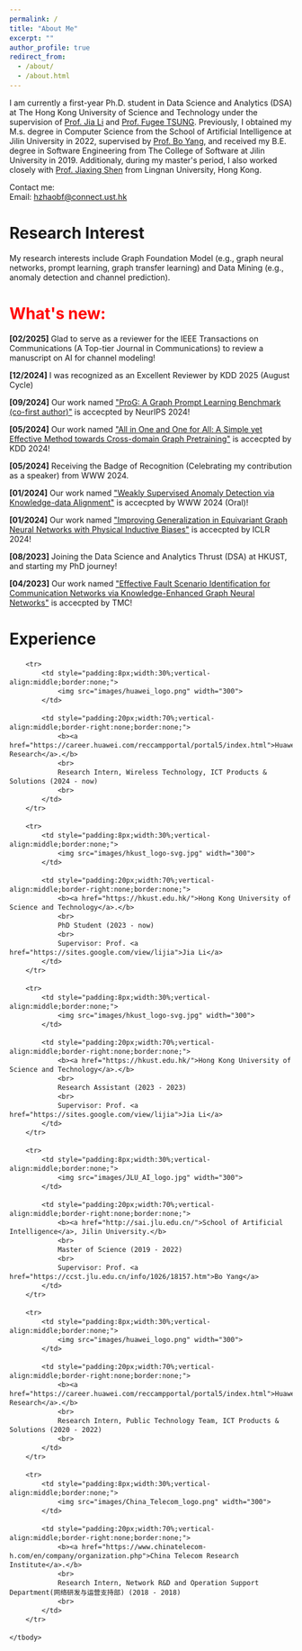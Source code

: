 ```yaml
---
permalink: /
title: "About Me"
excerpt: ""
author_profile: true
redirect_from: 
  - /about/
  - /about.html
---
```


I am currently a first-year Ph.D. student in Data Science and Analytics (DSA) at The Hong Kong University of 
Science and Technology under the supervision of [Prof. Jia Li](https://sites.google.com/view/lijia) and [Prof. Fugee
TSUNG](https://seng.hkust.edu.hk/about/people/faculty/fugee-tsung). Previously, I 
obtained my M.s. degree in Computer Science from the School of Artificial Intelligence at Jilin University in 2022, 
supervised by [Prof. Bo Yang](https://ccst.jlu.edu.cn/info/1026/18157.htm), and received my B.E. degree in Software 
Engineering from The College of Software at Jilin University in 2019. Additionaly, during my master's period, I also 
worked closely with [Prof. Jiaxing Shen](https://shenjiaxing.github.io/) from Lingnan University, Hong Kong.

Contact me:
<br/>
Email: hzhaobf@connect.ust.hk

<h1>Research Interest</h1>
My research interests include Graph Foundation Model (e.g., graph neural networks, prompt learning, graph transfer learning) and 
Data Mining (e.g., anomaly detection and channel prediction).

<h1 style="color:red">What's  new:</h1>
<p><b>[02/2025]</b> Glad to serve as a reviewer for the IEEE Transactions on Communications (A Top-tier Journal in Communications) to review a manuscript on AI for channel modeling! <p>
<p><b>[12/2024]</b> I was recognized as an Excellent Reviewer by KDD 2025 (August Cycle) <p>
<p><b>[09/2024]</b> Our work named <a href="https://arxiv.org/abs/2406.05346">"ProG: A Graph Prompt Learning Benchmark (co-first author)"</a> is accecpted by NeurIPS 2024! <p>
<p><b>[05/2024]</b> Our work named <a href="https://arxiv.org/abs/2402.09834">"All in One and One for All: A Simple yet Effective Method towards Cross-domain Graph Pretraining"</a> is accecpted by KDD 2024! <p>
<p><b>[05/2024]</b> Receiving the Badge of Recognition (Celebrating my contribution as a speaker) from WWW 2024. <p>
<p><b>[01/2024]</b> Our work named <a href="https://arxiv.org/abs/2402.03785">"Weakly Supervised Anomaly Detection via Knowledge-data Alignment"</a> is accecpted by WWW 2024 (Oral)! <p>
<p><b>[01/2024]</b> Our work named <a href="https://openreview.net/pdf?id=3oTPsORaDH">"Improving Generalization in Equivariant Graph Neural Networks with Physical Inductive Biases"</a> is accecpted by ICLR 2024! <p>
<p><b>[08/2023]</b> Joining the Data Science and Analytics Thrust (DSA) at HKUST, and starting my PhD journey! <p> 
<p> <b>[04/2023]</b> Our work named <a href="https://shenjiaxing.github.io/pdf/zhao2023effective.pdf">"Effective Fault Scenario Identification for Communication Networks via Knowledge-Enhanced Graph Neural Networks"</a> is accecpted by TMC! <p> 

<h1>Experience</h1>

<table style="width:100%;border:0px;border-spacing:0px;border-collapse:separate;margin-right:0;margin-left:0;font-size:0.95em;">
    <tbody>

        <tr>
            <td style="padding:8px;width:30%;vertical-align:middle;border:none;"> 
                <img src="images/huawei_logo.png" width="300">
            </td>
            
            <td style="padding:20px;width:70%;vertical-align:middle;border-right:none;border:none;">
                <b><a href="https://career.huawei.com/reccampportal/portal5/index.html">Huawei Research</a>.</b>
                <br>
                Research Intern, Wireless Technology, ICT Products & Solutions (2024 - now)
                <br>
            </td>            
        </tr>

        <tr>
            <td style="padding:8px;width:30%;vertical-align:middle;border:none;"> 
                <img src="images/hkust_logo-svg.jpg" width="300">
            </td>
            
            <td style="padding:20px;width:70%;vertical-align:middle;border-right:none;border:none;">
                <b><a href="https://hkust.edu.hk/">Hong Kong University of Science and Technology</a>.</b>
                <br>
                PhD Student (2023 - now)
                <br>
                Supervisor: Prof. <a href="https://sites.google.com/view/lijia">Jia Li</a>
            </td>            
        </tr>

        <tr>
            <td style="padding:8px;width:30%;vertical-align:middle;border:none;"> 
                <img src="images/hkust_logo-svg.jpg" width="300">
            </td>
            
            <td style="padding:20px;width:70%;vertical-align:middle;border-right:none;border:none;">
                <b><a href="https://hkust.edu.hk/">Hong Kong University of Science and Technology</a>.</b>
                <br>
                Research Assistant (2023 - 2023)
                <br>
                Supervisor: Prof. <a href="https://sites.google.com/view/lijia">Jia Li</a>
            </td>            
        </tr>

        <tr>
            <td style="padding:8px;width:30%;vertical-align:middle;border:none;"> 
                <img src="images/JLU_AI_logo.jpg" width="300">
            </td>
            
            <td style="padding:20px;width:70%;vertical-align:middle;border-right:none;border:none;">
                <b><a href="http://sai.jlu.edu.cn/">School of Artificial Intelligence</a>, Jilin University.</b>
                <br>
                Master of Science (2019 - 2022)
                <br>
                Supervisor: Prof. <a href="https://ccst.jlu.edu.cn/info/1026/18157.htm">Bo Yang</a>
            </td>            
        </tr>
        
        <tr>
            <td style="padding:8px;width:30%;vertical-align:middle;border:none;"> 
                <img src="images/huawei_logo.png" width="300">
            </td>
            
            <td style="padding:20px;width:70%;vertical-align:middle;border-right:none;border:none;">
                <b><a href="https://career.huawei.com/reccampportal/portal5/index.html">Huawei Research</a>.</b>
                <br>
                Research Intern, Public Technology Team, ICT Products & Solutions (2020 - 2022)
                <br>
            </td>            
        </tr>
        
        <tr>
            <td style="padding:8px;width:30%;vertical-align:middle;border:none;"> 
                <img src="images/China_Telecom_logo.png" width="300">
            </td>
            
            <td style="padding:20px;width:70%;vertical-align:middle;border-right:none;border:none;">
                <b><a href="https://www.chinatelecom-h.com/en/company/organization.php">China Telecom Research Institute</a>.</b>
                <br>
                Research Intern, Network R&D and Operation Support Department(网络研发与运营支持部) (2018 - 2018)
                <br>
            </td>            
        </tr>
        
    </tbody>
</table>

<div style='display: none'>
Getting started
======
1. Register a GitHub account if you don't have one and confirm your e-mail (required!)
1. Fork [this repository](https://github.com/academicpages/academicpages.github.io) by clicking the "fork" button in the top right. 
1. Go to the repository's settings (rightmost item in the tabs that start with "Code", should be below "Unwatch"). Rename the repository "[your GitHub username].github.io", which will also be your website's URL.
1. Set site-wide configuration and create content & metadata (see below -- also see [this set of diffs](http://archive.is/3TPas) showing what files were changed to set up [an example site](https://getorg-testacct.github.io) for a user with the username "getorg-testacct")
1. Upload any files (like PDFs, .zip files, etc.) to the files/ directory. They will appear at https://[your GitHub username].github.io/files/example.pdf.  
1. Check status by going to the repository settings, in the "GitHub pages" section

Site-wide configuration
------
The main configuration file for the site is in the base directory in [_config.yml](https://github.com/academicpages/academicpages.github.io/blob/master/_config.yml), which defines the content in the sidebars and other site-wide features. You will need to replace the default variables with ones about yourself and your site's github repository. The configuration file for the top menu is in [_data/navigation.yml](https://github.com/academicpages/academicpages.github.io/blob/master/_data/navigation.yml). For example, if you don't have a portfolio or blog posts, you can remove those items from that navigation.yml file to remove them from the header. 

Create content & metadata
------
For site content, there is one markdown file for each type of content, which are stored in directories like _publications, _talks, _posts, _teaching, or _pages. For example, each talk is a markdown file in the [_talks directory](https://github.com/academicpages/academicpages.github.io/tree/master/_talks). At the top of each markdown file is structured data in YAML about the talk, which the theme will parse to do lots of cool stuff. The same structured data about a talk is used to generate the list of talks on the [Talks page](https://academicpages.github.io/talks), each [individual page](https://academicpages.github.io/talks/2012-03-01-talk-1) for specific talks, the talks section for the [CV page](https://academicpages.github.io/cv), and the [map of places you've given a talk](https://academicpages.github.io/talkmap.html) (if you run this [python file](https://github.com/academicpages/academicpages.github.io/blob/master/talkmap.py) or [Jupyter notebook](https://github.com/academicpages/academicpages.github.io/blob/master/talkmap.ipynb), which creates the HTML for the map based on the contents of the _talks directory).

**Markdown generator**

I have also created [a set of Jupyter notebooks](https://github.com/academicpages/academicpages.github.io/tree/master/markdown_generator
) that converts a CSV containing structured data about talks or presentations into individual markdown files that will be properly formatted for the academicpages template. The sample CSVs in that directory are the ones I used to create my own personal website at stuartgeiger.com. My usual workflow is that I keep a spreadsheet of my publications and talks, then run the code in these notebooks to generate the markdown files, then commit and push them to the GitHub repository.

How to edit your site's GitHub repository
------
Many people use a git client to create files on their local computer and then push them to GitHub's servers. If you are not familiar with git, you can directly edit these configuration and markdown files directly in the github.com interface. Navigate to a file (like [this one](https://github.com/academicpages/academicpages.github.io/blob/master/_talks/2012-03-01-talk-1.md) and click the pencil icon in the top right of the content preview (to the right of the "Raw | Blame | History" buttons). You can delete a file by clicking the trashcan icon to the right of the pencil icon. You can also create new files or upload files by navigating to a directory and clicking the "Create new file" or "Upload files" buttons. 

Example: editing a markdown file for a talk
![Editing a markdown file for a talk](/images/editing-talk.png)

For more info
------
More info about configuring academicpages can be found in [the guide](https://academicpages.github.io/markdown/). The [guides for the Minimal Mistakes theme](https://mmistakes.github.io/minimal-mistakes/docs/configuration/) (which this theme was forked from) might also be helpful.

